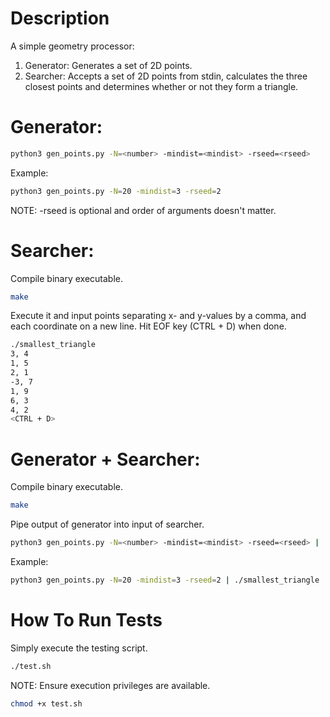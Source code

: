# Description

A simple geometry processor:
1. Generator: Generates a set of 2D points.
1. Searcher: Accepts a set of 2D points from stdin, calculates the three closest points and determines whether or not they form a triangle.

# Generator:

```bash
python3 gen_points.py -N=<number> -mindist=<mindist> -rseed=<rseed>
```

Example:

```bash
python3 gen_points.py -N=20 -mindist=3 -rseed=2
```

NOTE: -rseed is optional and order of arguments doesn't matter.

# Searcher:

Compile binary executable.

```bash
make
```

Execute it and input points separating x- and y-values by a comma, and each coordinate on a new line. Hit EOF key (CTRL + D) when done.

```bash
./smallest_triangle
3, 4
1, 5
2, 1
-3, 7
1, 9
6, 3
4, 2
<CTRL + D>
```

# Generator + Searcher:

Compile binary executable.

```bash
make
```

Pipe output of generator into input of searcher.

```bash
python3 gen_points.py -N=<number> -mindist=<mindist> -rseed=<rseed> | ./smallest_triangle
```

Example:

```bash
python3 gen_points.py -N=20 -mindist=3 -rseed=2 | ./smallest_triangle
```

# How To Run Tests

Simply execute the testing script.

```bash
./test.sh
```

NOTE: Ensure execution privileges are available.

```bash
chmod +x test.sh
```